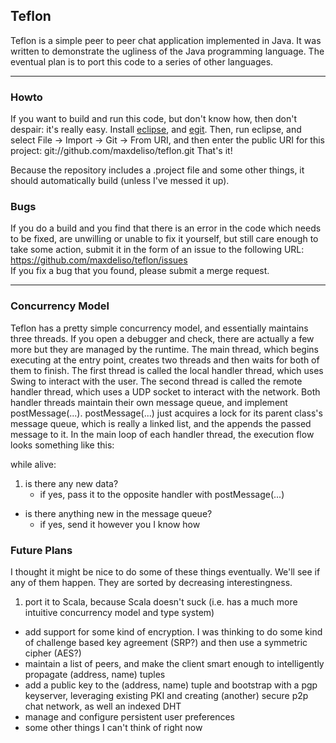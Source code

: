 ## Teflon ##

Teflon is a simple peer to peer chat application implemented in Java.
It was written to demonstrate the ugliness of the Java programming language.
The eventual plan is to port this code to a series of other languages.


* * *

### Howto ###

If you want to build and run this code, but don't know how, then don't despair: it's really easy. 
Install [eclipse](http://eclipse.org/), and [egit](http://eclipse.org/egit/).
Then, run eclipse, and select File -> Import -> Git -> From URI, and then enter the public URI for this project: git://github.com/maxdeliso/teflon.git
That's it! 

Because the repository includes a .project file and some other things, it should automatically build (unless I've messed it up).

### Bugs ###

If you do a build and you find that there is an error in the code which needs to be fixed, are unwilling or unable to fix it yourself, but still care enough to take some action, submit it in the form of an issue to the following URL: https://github.com/maxdeliso/teflon/issues  
If you fix a bug that you found, please submit a merge request.

* * *

### Concurrency Model ###

Teflon has a pretty simple concurrency model, and essentially maintains three threads. 
If you open a debugger and check, there are actually a few more but they are managed by the runtime.
The main thread, which begins executing at the entry point, creates two threads and then waits for both of them to finish.
The first thread is called the local handler thread, which uses Swing to interact with the user.
The second thread is called the remote handler thread, which uses a UDP socket to interact with the network.
Both handler threads maintain their own message queue, and implement postMessage(...).
postMessage(...) just acquires a lock for its parent class's message queue, which is really a linked list, and the appends the passed message to it.
In the main loop of each handler thread, the execution flow looks something like this:

while alive:

1. is there any new data? 
    * if yes, pass it to the opposite handler with postMessage(...)
+  is there anything new in the message queue?
    * if yes, send it however you I know how
    
### Future Plans ###

I thought it might be nice to do some of these things eventually.
We'll see if any of them happen.
They are sorted by decreasing interestingness.

1. port it to Scala, because Scala doesn't suck (i.e. has a much more intuitive concurrency model and type system)
+  add support for some kind of encryption. I was thinking to do some kind of challenge based key agreement (SRP?) and then use a symmetric cipher (AES?)
+  maintain a list of peers, and make the client smart enough to intelligently propagate (address, name) tuples
+  add a public key to the (address, name) tuple and bootstrap with a pgp keyserver, leveraging existing PKI and creating (another) secure p2p chat network, as well an indexed DHT
+  manage and configure persistent user preferences
+  some other things I can't think of right now